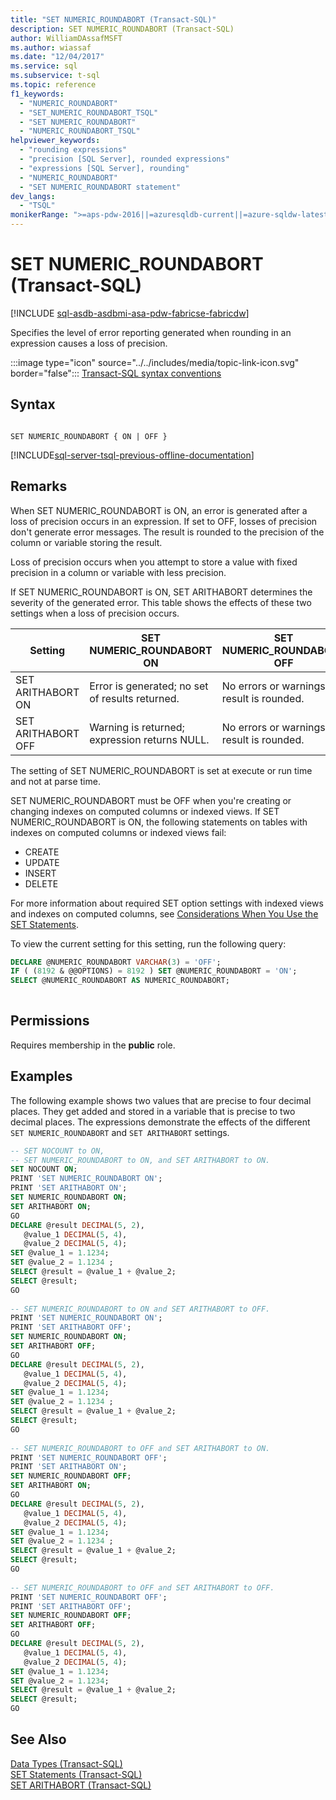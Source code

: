 ```yaml
---
title: "SET NUMERIC_ROUNDABORT (Transact-SQL)"
description: SET NUMERIC_ROUNDABORT (Transact-SQL)
author: WilliamDAssafMSFT
ms.author: wiassaf
ms.date: "12/04/2017"
ms.service: sql
ms.subservice: t-sql
ms.topic: reference
f1_keywords:
  - "NUMERIC_ROUNDABORT"
  - "SET_NUMERIC_ROUNDABORT_TSQL"
  - "SET NUMERIC_ROUNDABORT"
  - "NUMERIC_ROUNDABORT_TSQL"
helpviewer_keywords:
  - "rounding expressions"
  - "precision [SQL Server], rounded expressions"
  - "expressions [SQL Server], rounding"
  - "NUMERIC_ROUNDABORT"
  - "SET NUMERIC_ROUNDABORT statement"
dev_langs:
  - "TSQL"
monikerRange: ">=aps-pdw-2016||=azuresqldb-current||=azure-sqldw-latest||>=sql-server-2016||>=sql-server-linux-2017||=azuresqldb-mi-current||=fabric"
---
```

# SET NUMERIC_ROUNDABORT (Transact-SQL)
[!INCLUDE [sql-asdb-asdbmi-asa-pdw-fabricse-fabricdw](../../includes/applies-to-version/sql-asdb-asdbmi-asa-pdw-fabricse-fabricdw.md)]

Specifies the level of error reporting generated when rounding in an expression causes a loss of precision.  
  
:::image type="icon" source="../../includes/media/topic-link-icon.svg" border="false"::: [Transact-SQL syntax conventions](../../t-sql/language-elements/transact-sql-syntax-conventions-transact-sql.md)  

## Syntax

```syntaxsql

SET NUMERIC_ROUNDABORT { ON | OFF }
```
  
[!INCLUDE[sql-server-tsql-previous-offline-documentation](../../includes/sql-server-tsql-previous-offline-documentation.md)]

## Remarks
When SET NUMERIC_ROUNDABORT is ON, an error is generated after a loss of precision occurs in an expression. If set to OFF, losses of precision don't generate error messages. The result is rounded to the precision of the column or variable storing the result.  
  
Loss of precision occurs when you attempt to store a value with fixed precision in a column or variable with less precision.  
  
If SET NUMERIC_ROUNDABORT is ON, SET ARITHABORT determines the severity of the generated error. This table shows the effects of these two settings when a loss of precision occurs.  
  
|Setting|SET NUMERIC_ROUNDABORT ON|SET NUMERIC_ROUNDABORT OFF|
|-------------|--------------------------------|---------------------------------|
|SET ARITHABORT ON|Error is generated; no set of results returned.|No errors or warnings; result is rounded.|  
|SET ARITHABORT OFF|Warning is returned; expression returns NULL.|No errors or warnings; result is rounded.|  

The setting of SET NUMERIC_ROUNDABORT is set at execute or run time and not at parse time.

SET NUMERIC_ROUNDABORT must be OFF when you're creating or changing indexes on computed columns or indexed views. If SET NUMERIC_ROUNDABORT is ON, the following statements on tables with indexes on computed columns or indexed views fail:

- CREATE 
- UPDATE 
- INSERT 
- DELETE 

For more information about required SET option settings with indexed views and indexes on computed columns, see [Considerations When You Use the SET Statements](../../t-sql/statements/set-statements-transact-sql.md#considerations-when-you-use-the-set-statements).
  
To view the current setting for this setting, run the following query:
  
```sql
DECLARE @NUMERIC_ROUNDABORT VARCHAR(3) = 'OFF';  
IF ( (8192 & @@OPTIONS) = 8192 ) SET @NUMERIC_ROUNDABORT = 'ON';  
SELECT @NUMERIC_ROUNDABORT AS NUMERIC_ROUNDABORT;  
  
```  
  
## Permissions  
Requires membership in the **public** role.  
  
## Examples  
The following example shows two values that are precise to four decimal places. They get added and stored in a variable that is precise to two decimal places. The expressions demonstrate the effects of the different `SET NUMERIC_ROUNDABORT` and `SET ARITHABORT` settings.  
  
```sql
-- SET NOCOUNT to ON,   
-- SET NUMERIC_ROUNDABORT to ON, and SET ARITHABORT to ON.  
SET NOCOUNT ON;  
PRINT 'SET NUMERIC_ROUNDABORT ON';  
PRINT 'SET ARITHABORT ON';  
SET NUMERIC_ROUNDABORT ON;  
SET ARITHABORT ON;  
GO  
DECLARE @result DECIMAL(5, 2),  
   @value_1 DECIMAL(5, 4),   
   @value_2 DECIMAL(5, 4);  
SET @value_1 = 1.1234;  
SET @value_2 = 1.1234 ;  
SELECT @result = @value_1 + @value_2;  
SELECT @result;  
GO  
  
-- SET NUMERIC_ROUNDABORT to ON and SET ARITHABORT to OFF.  
PRINT 'SET NUMERIC_ROUNDABORT ON';  
PRINT 'SET ARITHABORT OFF';  
SET NUMERIC_ROUNDABORT ON;  
SET ARITHABORT OFF;  
GO  
DECLARE @result DECIMAL(5, 2),  
   @value_1 DECIMAL(5, 4),   
   @value_2 DECIMAL(5, 4);  
SET @value_1 = 1.1234;  
SET @value_2 = 1.1234 ;  
SELECT @result = @value_1 + @value_2;  
SELECT @result;  
GO  
  
-- SET NUMERIC_ROUNDABORT to OFF and SET ARITHABORT to ON.  
PRINT 'SET NUMERIC_ROUNDABORT OFF';  
PRINT 'SET ARITHABORT ON';  
SET NUMERIC_ROUNDABORT OFF;  
SET ARITHABORT ON;  
GO  
DECLARE @result DECIMAL(5, 2),  
   @value_1 DECIMAL(5, 4),   
   @value_2 DECIMAL(5, 4);  
SET @value_1 = 1.1234;  
SET @value_2 = 1.1234 ;  
SELECT @result = @value_1 + @value_2;  
SELECT @result;  
GO  
  
-- SET NUMERIC_ROUNDABORT to OFF and SET ARITHABORT to OFF.  
PRINT 'SET NUMERIC_ROUNDABORT OFF';  
PRINT 'SET ARITHABORT OFF';  
SET NUMERIC_ROUNDABORT OFF;  
SET ARITHABORT OFF;  
GO  
DECLARE @result DECIMAL(5, 2),  
   @value_1 DECIMAL(5, 4),   
   @value_2 DECIMAL(5, 4);  
SET @value_1 = 1.1234;  
SET @value_2 = 1.1234;  
SELECT @result = @value_1 + @value_2;  
SELECT @result;  
GO  
```  
  
## See Also  
[Data Types &#40;Transact-SQL&#41;](../../t-sql/data-types/data-types-transact-sql.md)   
[SET Statements &#40;Transact-SQL&#41;](../../t-sql/statements/set-statements-transact-sql.md)   
[SET ARITHABORT &#40;Transact-SQL&#41;](../../t-sql/statements/set-arithabort-transact-sql.md)  
  
  
